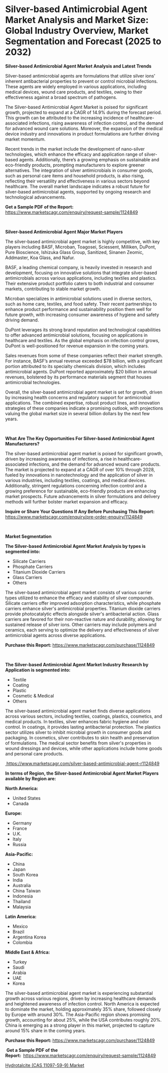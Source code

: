 <p><h1>Silver-based Antimicrobial Agent Market Analysis and Market Size: Global Industry Overview, Market Segmentation and Forecast (2025 to 2032)</h1></p><p><strong>Silver-based Antimicrobial Agent Market Analysis and Latest Trends</strong></p>
<p><p>Silver-based antimicrobial agents are formulations that utilize silver ions' inherent antibacterial properties to prevent or control microbial infections. These agents are widely employed in various applications, including medical devices, wound care products, and textiles, owing to their effectiveness against a broad spectrum of pathogens.</p><p>The Silver-based Antimicrobial Agent Market is poised for significant growth, projected to expand at a CAGR of 14.9% during the forecast period. This growth can be attributed to the increasing incidence of healthcare-associated infections, rising awareness of infection control, and the demand for advanced wound care solutions. Moreover, the expansion of the medical device industry and innovations in product formulations are further driving market momentum. </p><p>Recent trends in the market include the development of nano-silver technologies, which enhance the efficacy and application range of silver-based agents. Additionally, there’s a growing emphasis on sustainable and eco-friendly products, prompting manufacturers to explore greener alternatives. The integration of silver antimicrobials in consumer goods, such as personal care items and household products, is also rising, reflecting their versatility and effectiveness in various sectors beyond healthcare. The overall market landscape indicates a robust future for silver-based antimicrobial agents, supported by ongoing research and technological advancements.</p></p>
<p><strong>Get a Sample PDF of the Report:&nbsp;</strong> <a href="https://www.marketscagr.com/enquiry/request-sample/1124849?utm_campaign=2480&utm_medium=2&utm_source=Github&utm_content=ia&utm_term=21032025&utm_id=silver-based-antimicrobial-agent">https://www.marketscagr.com/enquiry/request-sample/1124849</a></p>
<p>&nbsp;</p>
<p><strong>Silver-based Antimicrobial Agent Major Market Players</strong></p>
<p><p>The silver-based antimicrobial agent market is highly competitive, with key players including BASF, Microban, Toagosei, Sciessent, Milliken, DuPont, Pure Bioscience, Ishizuka Glass Group, Sanitized, Sinanen Zeomic, Addmaster, Koa Glass, and Nafur. </p><p>BASF, a leading chemical company, is heavily invested in research and development, focusing on innovative solutions that integrate silver-based antimicrobials across various applications, including textiles and plastics. Their extensive product portfolio caters to both industrial and consumer markets, contributing to stable market growth.</p><p>Microban specializes in antimicrobial solutions used in diverse sectors, such as home care, textiles, and food safety. Their recent partnerships to enhance product performance and sustainability position them well for future growth, with increasing consumer awareness of hygiene and safety driving demand.</p><p>DuPont leverages its strong brand reputation and technological capabilities to offer advanced antimicrobial solutions, focusing on applications in healthcare and textiles. As the global emphasis on infection control grows, DuPont is well-positioned for revenue expansion in the coming years.</p><p>Sales revenues from some of these companies reflect their market strength. For instance, BASF’s annual revenue exceeded $78 billion, with a significant portion attributed to its specialty chemicals division, which includes antimicrobial agents. DuPont reported approximately $20 billion in annual revenues, bolstered by its performance materials segment that houses antimicrobial technologies.</p><p>Overall, the silver-based antimicrobial agent market is set for growth, driven by increasing health concerns and regulatory support for antimicrobial applications. The combined expertise, robust product lines, and innovation strategies of these companies indicate a promising outlook, with projections valuing the global market size in several billion dollars by the next few years.</p></p>
<p>&nbsp;</p>
<p><strong>What Are The Key Opportunities For Silver-based Antimicrobial Agent Manufacturers?</strong></p>
<p><p>The silver-based antimicrobial agent market is poised for significant growth, driven by increasing awareness of infections, a rise in healthcare-associated infections, and the demand for advanced wound care products. The market is projected to expand at a CAGR of over 10% through 2028, fueled by innovations in nanotechnology and the application of silver in various industries, including textiles, coatings, and medical devices. Additionally, stringent regulations concerning infection control and a growing preference for sustainable, eco-friendly products are enhancing market prospects. Future advancements in silver formulations and delivery methods will further bolster market expansion and efficacy.</p></p>
<p><strong>Inquire or Share Your Questions If Any Before Purchasing This Report:</strong> <a href="https://www.marketscagr.com/enquiry/pre-order-enquiry/1124849?utm_campaign=2480&utm_medium=2&utm_source=Github&utm_content=ia&utm_term=21032025&utm_id=silver-based-antimicrobial-agent">https://www.marketscagr.com/enquiry/pre-order-enquiry/1124849</a></p>
<p>&nbsp;</p>
<p><strong>Market Segmentation</strong></p>
<p><strong>The Silver-based Antimicrobial Agent Market Analysis by types is segmented into:</strong></p>
<p><ul><li>Silicate Carriers</li><li>Phosphate Carriers</li><li>Titanium Dioxide Carriers</li><li>Glass Carriers</li><li>Others</li></ul></p>
<p><p>The silver-based antimicrobial agent market consists of various carrier types utilized to enhance the efficacy and stability of silver compounds. Silicate carriers offer improved adsorption characteristics, while phosphate carriers enhance silver's antimicrobial properties. Titanium dioxide carriers provide photocatalytic effects alongside silver's antibacterial action. Glass carriers are favored for their non-reactive nature and durability, allowing for sustained release of silver ions. Other carriers may include polymers and ceramics, each serving to optimize the delivery and effectiveness of silver antimicrobial agents across diverse applications.</p></p>
<p><strong>Purchase this Report:&nbsp;</strong><a href="https://www.marketscagr.com/purchase/1124849?utm_campaign=2480&utm_medium=2&utm_source=Github&utm_content=ia&utm_term=21032025&utm_id=silver-based-antimicrobial-agent">https://www.marketscagr.com/purchase/1124849</a></p>
<p>&nbsp;</p>
<p><strong>The Silver-based Antimicrobial Agent Market Industry Research by Application is segmented into:</strong></p>
<p><ul><li>Textile</li><li>Coating</li><li>Plastic</li><li>Cosmetic & Medical</li><li>Others</li></ul></p>
<p><p>The silver-based antimicrobial agent market finds diverse applications across various sectors, including textiles, coatings, plastics, cosmetics, and medical products. In textiles, silver enhances fabric hygiene and odor control. In coatings, it provides lasting antibacterial protection. The plastics sector utilizes silver to inhibit microbial growth in consumer goods and packaging. In cosmetics, silver contributes to skin health and preservation of formulations. The medical sector benefits from silver's properties in wound dressings and devices, while other applications include home goods and personal care products.</p></p>
<p><a href="https://www.marketscagr.com/silver-based-antimicrobial-agent-r1124849?utm_campaign=2480&utm_medium=2&utm_source=Github&utm_content=ia&utm_term=21032025&utm_id=silver-based-antimicrobial-agent">&nbsp;https://www.marketscagr.com/silver-based-antimicrobial-agent-r1124849</a></p>
<p><strong>In terms of Region, the Silver-based Antimicrobial Agent Market Players available by Region are:</strong></p>
<p>
    <p> <strong> North America: </strong>
        <ul>
            <li>United States</li>
            <li>Canada</li>
        </ul>
        </p> 
    <p> <strong> Europe: </strong>
        <ul>
            <li>Germany</li>
            <li>France</li>
            <li>U.K.</li>
            <li>Italy</li>
            <li>Russia</li>
        </ul>
        </p> 
    <p> <strong> Asia-Pacific: </strong>
        <ul>
            <li>China</li>
            <li>Japan</li>
            <li>South Korea</li>
            <li>India</li>
            <li>Australia</li>
            <li>China Taiwan</li>
            <li>Indonesia</li>
            <li>Thailand</li>
            <li>Malaysia</li>
        </ul>
        </p> 
    <p> <strong> Latin America: </strong>
        <ul>
            <li>Mexico</li>
            <li>Brazil</li>
            <li>Argentina Korea</li>
            <li>Colombia</li>
        </ul>
        </p> 
    <p> <strong> Middle East & Africa: </strong>
        <ul>
            <li>Turkey</li>
            <li>Saudi</li>
            <li>Arabia</li>
            <li>UAE</li>
            <li>Korea</li>
        </ul>
    </p>
    </p>
<p><p>The silver-based antimicrobial agent market is experiencing substantial growth across various regions, driven by increasing healthcare demands and heightened awareness of infection control. North America is expected to dominate the market, holding approximately 35% share, followed closely by Europe with around 30%. The Asia-Pacific region shows promising growth, accounting for about 25%, while the USA contributes roughly 20%. China is emerging as a strong player in this market, projected to capture around 15% share in the coming years.</p></p>
<p><strong>Purchase this Report: </strong><a href="https://www.marketscagr.com/purchase/1124849?utm_campaign=2480&utm_medium=2&utm_source=Github&utm_content=ia&utm_term=21032025&utm_id=silver-based-antimicrobial-agent">https://www.marketscagr.com/purchase/1124849</a></p>
<p>&nbsp;<strong>Get a Sample PDF of the Report:&nbsp;&nbsp;</strong><a href="https://www.marketscagr.com/enquiry/request-sample/1124849?utm_campaign=2480&utm_medium=2&utm_source=Github&utm_content=ia&utm_term=21032025&utm_id=silver-based-antimicrobial-agent">https://www.marketscagr.com/enquiry/request-sample/1124849</a></p>
<p><strong></strong></p>
<p><p><a href="https://github.com/cheryjhonson/Market-Research-Report-List-1/blob/main/hydrotalcite-cas-11097-59-9-market.md?utm_campaign=2480&utm_medium=2&utm_source=Github&utm_content=ia&utm_term=21032025&utm_id=silver-based-antimicrobial-agent">Hydrotalcite (CAS 11097-59-9) Market</a></p></p>